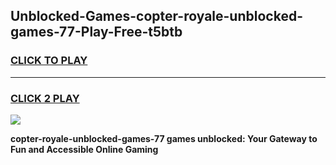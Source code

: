 
## Unblocked-Games-copter-royale-unblocked-games-77-Play-Free-t5btb
<h3>
<a href="https://premium76.site?title=copter-royale-unblocked-games-77&ref=12A">CLICK TO PLAY</a></h3>
<hr>

<h3>
<a href="https://premium76.site?title=copter-royale-unblocked-games-77&ref=12A">CLICK 2 PLAY</a>
  
</h3>

<a href="https://premium76.site?title=copter-royale-unblocked-games-77&ref=12A"><img src="https://clearcache.store/games.png"></a>


**copter-royale-unblocked-games-77 games unblocked: Your Gateway to Fun and Accessible Online Gaming**
